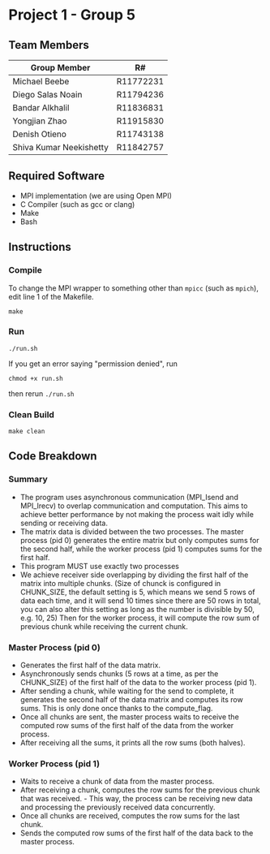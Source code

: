 # Project 1 - Group 5
## Team Members
| Group Member                      | R# |
|---------------------------|-----------|
| Michael Beebe             | R11772231 |
| Diego Salas Noain         | R11794236 |
| Bandar Alkhalil           | R11836831 |
| Yongjian Zhao             | R11915830 |
| Denish Otieno             | R11743138 |
| Shiva Kumar Neekishetty   | R11842757 |

## Required Software
- MPI implementation (we are using Open MPI)
- C Compiler (such as gcc or clang)
- Make
- Bash

## Instructions
### Compile
To change the MPI wrapper to something other than `mpicc` (such as `mpich`), edit line 1 of the Makefile.
```
make
```

### Run
```
./run.sh
```
If you get an error saying "permission denied", run
```
chmod +x run.sh
```
then rerun `./run.sh`

### Clean Build
```
make clean
```

## Code Breakdown
### Summary
- The program uses asynchronous communication (MPI_Isend and MPI_Irecv) to overlap communication and computation. This aims to achieve better performance by not making the process wait idly while sending or receiving data.
- The matrix data is divided between the two processes. The master process (pid 0) generates the entire matrix but only computes sums for the second half, while the worker process (pid 1) computes sums for the first half.
- This program MUST use exactly two processes
- We achieve receiver side overlapping by dividing the first half of the matrix into multiple chunks. (Size of chunck is configured in CHUNK_SIZE, the default setting is 5, which means we send 5 rows of data each time, and it will send 10 times since there are 50 rows in total, you can also alter this setting as long as the number is divisible by 50, e.g. 10, 25) Then for the worker process, it will compute the row sum of previous chunk while receiving the current chunk.

### Master Process (pid 0)
- Generates the first half of the data matrix.
- Asynchronously sends chunks (5 rows at a time, as per the CHUNK_SIZE) of the first half of the data to the worker process (pid 1).
- After sending a chunk, while waiting for the send to complete, it generates the second half of the data matrix and computes its row sums. This is only done once thanks to the compute_flag.
- Once all chunks are sent, the master process waits to receive the computed row sums of the first half of the data from the worker process.
- After receiving all the sums, it prints all the row sums (both halves).

### Worker Process (pid 1)
- Waits to receive a chunk of data from the master process.
- After receiving a chunk, computes the row sums for the previous chunk that was received. - This way, the process can be receiving new data and processing the previously received data concurrently.
- Once all chunks are received, computes the row sums for the last chunk.
- Sends the computed row sums of the first half of the data back to the master process.